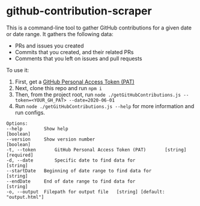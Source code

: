 # github-contribution-scraper
This is a command-line tool to gather GitHub contributions for a given date or date range. It gathers the following data:

- PRs and issues you created
- Commits that you created, and their related PRs
- Comments that you left on issues and pull requests

To use it:

1. First, get a [GitHub Personal Access Token (PAT)](https://docs.github.com/en/github/authenticating-to-github/keeping-your-account-and-data-secure/creating-a-personal-access-token)
2. Next, clone this repo and run `npm i`
3. Then, from the project root, run `node ./getGitHubContributions.js --token=<YOUR_GH_PAT> --date=2020-06-01`
4. Run `node ./getGitHubContributions.js --help` for more information and run configs.

```
Options:
--help        Show help                                          [boolean]
--version     Show version number                                [boolean]
-t, --token       GitHub Personal Access Token (PAT)       [string] [required]
-d, --date        Specific date to find data for                      [string]
--startDate   Beginning of date range to find data for            [string]
--endDate     End of date range to find data for                  [string]
-o, --output  Filepath for output file   [string] [default: "output.html"]
```
